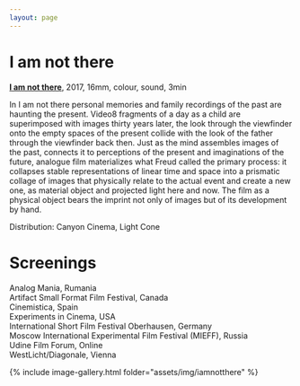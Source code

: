 ```yaml
---
layout: page
---
```


# I am not there

<strong><b><a href="https://vimeo.com/608228364" rel="noopener noreferrer" target="_blank">I am not there</a></b></strong>, 2017, 16mm, colour, sound, 3min <br>

In I am not there personal memories and family recordings of the past are haunting the present. Video8 fragments of a day as a child are superimposed with images thirty years later, the look through the viewfinder onto the empty spaces of the present collide with the look of the father through the viewfinder back then. Just as the mind assembles images of the past, connects it to perceptions of the present and imaginations of the future, analogue film materializes what Freud called the primary process: it collapses stable representations of linear time and space into a prismatic collage of images that physically relate to the actual event and create a new one, as material object and projected light here and now. The film as a physical object bears the imprint not only of images but of its development by hand.

Distribution: Canyon Cinema, Light Cone

# Screenings

Analog Mania, Rumania<br>
Artifact Small Format Film Festival, Canada<br>
Cinemistica, Spain<br>
Experiments in Cinema, USA<br>
International Short Film Festival Oberhausen, Germany<br>
Moscow International Experimental Film Festival (MIEFF), Russia<br>
Udine Film Forum, Online<br>
WestLicht/Diagonale, Vienna<br>

{% include image-gallery.html folder="assets/img/iamnotthere" %}

<!--
<ul>
{% for image in site.static_files %}
    {% if image.path contains 'assets/img/iamnotthere' %}
<a class="img" href="{{ image.path }}"><img title="" src="{{ image.path }}"/></a>
    {% endif %}
{% endfor %}
</ul>
-->